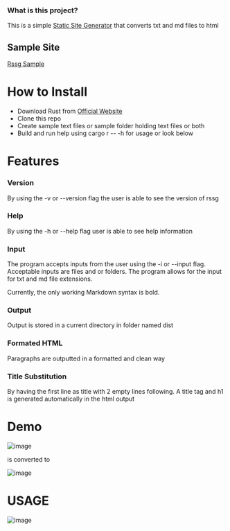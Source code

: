 ### What is this project?

This is a simple [Static Site Generator](https://www.cloudflare.com/en-ca/learning/performance/static-site-generator/#:~:text=A%20static%20site%20generator%20is,and%20a%20set%20of%20templates.&text=Static%20site%20generators%20are%20an,generating%20webpages%2C%20and%20implementing%20templates.) that converts txt and md files to html 

## Sample Site
[Rssg Sample](https://antonio-bennett.github.io/)

# How to Install

- Download Rust from [Official Website](https://www.rust-lang.org/) 
- Clone this repo
- Create sample text files or sample folder holding text files or both
- Build and run help using cargo r -- -h for usage or look below

# Features

### Version

By using the -v or --version flag the user is able to see the version of rssg

### Help

By using the -h or --help flag user is able to see help information

### Input

The program accepts inputs from the user using the -i or --input flag. Acceptable inputs are files and or folders. The program allows for the input for txt and md file extensions.

Currently, the only working Markdown syntax is bold.

### Output
Output is stored in a current directory in folder named dist

### Formated HTML

Paragraphs are outputted in a formatted and clean way 

### Title Substitution

By having the first line as title with 2 empty lines following. A title tag and h1 is generated automatically in the html output

# Demo

![image](https://dev-to-uploads.s3.amazonaws.com/uploads/articles/ls1si3ltmz4kxis85cet.png)

is converted to

![image](https://dev-to-uploads.s3.amazonaws.com/uploads/articles/yxot1qjnvcpnvp7q9fyz.png)
 

# USAGE

![image](https://dev-to-uploads.s3.amazonaws.com/uploads/articles/jiekksl0twj6ehxpwl6r.png)
